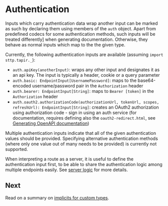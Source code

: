 # Authentication

Inputs which carry authentication data wrap another input can be marked as such by declaring them using members of the
`auth` object. Apart from predefined codecs for some authentication methods, such inputs will be treated differently]
when generating documentation. Otherwise, they behave as normal inputs which map to the the given type.

Currently, the following authentication inputs are available (assuming `import sttp.tapir._`):

* `auth.apiKey(anotherInput)`: wraps any other input and designates it as an api key. The input is typically a header, 
cookie or a query parameter
* `auth.basic: EndpointInput[UsernamePassword]`: maps to the base64-encoded username/password pair in the 
`Authorization` header
* `auth.bearer: EndpointInput[String]`: maps to `Bearer [token]` in the `Authorization` header
* `auth.oauth2.authorizationCode(authorizationUrl, tokenUrl, scopes, refreshUrl): EndpointInput[String]`: creates an 
OAuth2 authorization using authorization code - sign in using an auth service (for documentation, requires defining also 
the  `oauth2-redirect.html`, see [Generating OpenAPI documentation](../openapi.html))

Multiple authentication inputs indicate that all of the given authentication values should be provided. Specifying
alternative authentication methods (where only one value out of many needs to be provided) is currently not supported.

When interpreting a route as a server, it is useful to define the authentication input first, to be able to share the
authentication logic among multiple endpoints easily. See [server logic](../server/logic.html) for more
details.

## Next

Read on a summary on [implicits for custom types](implicits.html).
